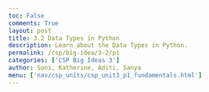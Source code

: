 ```yaml
---
toc: False
comments: True
layout: post
title: 3.2 Data Types in Python
description: Learn about the Data Types in Python.
permalink: /csp/big-idea/3-2/p1
categories: ['CSP Big Ideas 3']
author: Soni, Katherine, Aditi, Sanya
menu: ['nav/csp_units/csp_unit3_p1_fundamentals.html']
---
```



